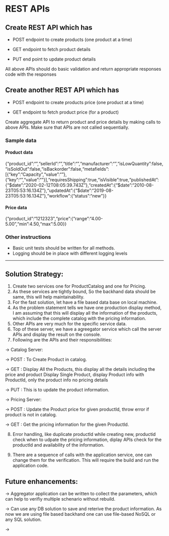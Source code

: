 # REST APIs

## Create REST API which has

- POST endpoint to create products (one product at a time)

- GET endpoint to fetch product details

- PUT end point to update product details

All above APIs should do basic validation and return appropriate responses code with the responses

## Create another REST API which has

 - POST endpoint to create products price (one product at a time)

 - GET endpoint to fetch product price (for a product)

Create aggregate API to return product and price details by making calls to above APIs. Make sure that APIs are not called sequentially.

### Sample data
#### Product data
{“product_id”:“”,“sellerId”:“”,“title”:“”,“manufacturer”:“”,“isLowQuantity”:false,“isSoldOut”:false,“isBackorder”:false,“metafields”:[{“key”:“Capacity”,“value”:“”},{“key”:“”,“value”:“”}],“requiresShipping”:true,“isVisible”:true,“publishedAt”:{“$date”:“2020-02-12T08:05:39.743Z”},“createdAt”:{“$date”:“2010-08-23T05:53:16.134Z”},“updatedAt”:{“$date”:“2019-08-23T05:53:16.134Z”},“workflow”:{“status”:“new”}}

#### Price data
{“product_id”:“1212323",“price”:{“range”:“4.00-5.00”,“min”:4.50,“max”:5.00}}

### Other instructions
 - Basic unit tests should be written for all methods.
 - Logging should be in place with different logging levels

_________________________________________________________________________________________________

Solution Strategy:
-
1. Create two services one for ProductCatalog and one for Pricing.
2. As these services are tightly bound, So the backhand data should be same, this will help maintainability.
3. For the fast solution, let have a file based data base on local machine. 
4. As the problem statement tells we have one production display method, I am assuming that this will display all the information of the products, which include the complete catalog with the pricing information.
5. Other APIs are very much for the specific service data.
6. Top of these server, we have a agreegator service which call the server APIs and display the result on the console.
7. Following are the APIs and their responsibilities:

-> Catalog Server:

  -> POST : To Create Product in catalog.
  
  -> GET : Display All the Products, this display all the details including the price and product
            Display Single Product, display Product info with ProductId, only the product info no pricing details
            
  -> PUT : This is to update the product information.
  
-> Pricing Server:

  -> POST : Update the Product price for given productId, throw error if product is not in catalog.
  
  -> GET : Get the pricing information for the given ProductId.

8. Error handling, like duplicate productId while creating new, productid check when to udpate the pricing information, diplay APIs check for the productId and availability of the information.

9. There are a sequence of calls with the application service, one can change them for the verification. This will require the build and run the application code.

Future enhancements:
-
-> Aggregator application can be written to collect the parameters, which can help to verifiy multiple schenario without rebuild.

-> Can use any DB solution to save and reterive the product information. As now we are using file based backhand one can use file-based NoSQL or any SQL solution.

->
